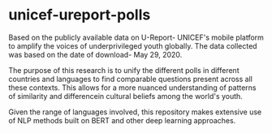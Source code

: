 # unicef-ureport-polls
 Based on the publicly available data on U-Report- UNICEF's mobile platform to amplify the voices of underprivileged youth globally.
 The data collected was based on the date of download- May 29, 2020. 
 
 The purpose of this research is to unify the different polls in different countries and languages to find comparable questions present across all these contexts. This allows for a more nuanced understanding of patterns of similarity and differencein cultural beliefs among the world's youth. 
 
 Given the range of languages involved, this repository makes extensive use of NLP methods built on BERT and other deep learning approaches. 
 
